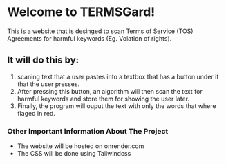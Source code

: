 # **Welcome to TERMSGard!** #
This is a website that is desinged to scan Terms of Service (TOS) Agreements for harmful keywords (Eg. Volation of rights).

## **It will do this by:** ##
1. scaning text that a user pastes into a textbox that has a button under it that the user presses.
2. After pressing this button, an algorithm will then scan the text for harmful keywords and store them for showing the user later.
3. Finally, the program will ouput the text with only the words that where flaged in red.

### **Other Important Information About The Project** ###
- The website will be hosted on onrender.com
- The CSS will be done using Tailwindcss
